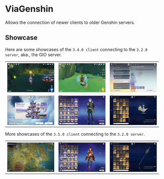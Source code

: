 # ViaGenshin

Allows the connection of newer clients to older Genshin servers.

## Showcase

Here are some showcases of the `3.4.0 client` connecting to the `3.2.0 server`, aka., the GIO server.

|            |            |            |
| :--------: | :--------: | :--------: |
| ![](1.jpg) | ![](2.jpg) | ![](3.jpg) |
| ![](4.jpg) | ![](5.jpg) | ![](6.jpg) |

More showcases of the `3.5.0 client` connecting to the `3.2.0 server`.

|            |            |            |
|:----------:|:----------:|:----------:|
| ![](7.jpg) | ![](8.jpg) | ![](9.jpg) |
